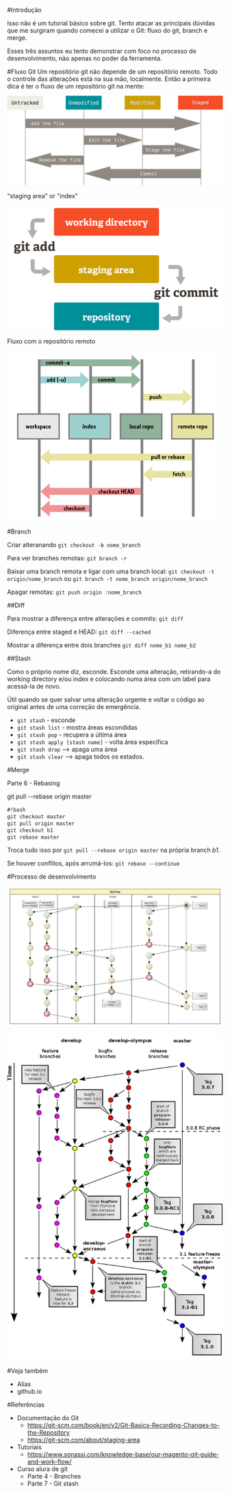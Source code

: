 #Introdução

Isso não é um tutorial básico sobre git. Tento atacar as principais dúvidas que me surgiram quando comecei a utilizar o Git: fluxo do git, branch e merge.

Esses três assuntos eu tento demonstrar com foco no processo de desenvolvimento, não apenas no poder da ferramenta.

#Fluxo Git
Um repositório git não depende de um repositório remoto. Todo o controle das alterações está na sua mão, localmente. Então a primeira dica é ter o fluxo de um repositório git na mente: 

![Ciclo de vida dos arquivos](img/git-status-lifecycle.png)

"staging area" or "index"

![Áreas de armazenamento](img/git-working_directory-stage_area-repository.png)

Fluxo com o repositório remoto

![Fluxo com o repositório remoto](img/git-index_structure.png)

#Branch

Criar alteranando `git checkout -b nome_branch`

Para ver branches remotas: `git branch -r`

Baixar uma branch remota e ligar com uma branch local: `git checkout -t origin/nome_branch` ou `git branch -t nome_branch origin/nome_branch`

Apagar remotas: `git push origin :nome_branch`


##Diff

Para mostrar a diferença entre alterações e commits: `git diff`

Diferença entre staged e HEAD: `git diff --cached`

Mostrar a diferença entre dois branches `git diff nome_b1 nome_b2`

##Stash

Como o próprio nome diz, esconde. Esconde uma alteração, retirando-a do working directory e/ou index e colocando numa área com um label para acessá-la de novo.

Útil quando se quer salvar uma alteração urgente e voltar o código ao original antes de uma correção de emergência.

- `git stash` - esconde
- `git stash list` - mostra áreas escondidas
- `git stash pop` - recupera a última área
- `git stash apply [stash name]` - volta área específica
- `git stash drop` --> apaga uma área
- `git stash clear` --> apaga todos os estados.

#Merge

Parte 6 - Rebasing

git pull --rebase origin master

```
#!bash
git checkout master
git pull origin master
git checkout b1
git rebase master
```

Troca tudo isso por `git pull --rebase origin master` na própria branch _b1_.

Se houver conflitos, após arrumá-los: `git rebase --continue`




#Processo de desenvolvimento

![Git-flow](img/git-flow-overview.jpg)

![Git-workflow](img/git-workflow.png)


#Veja também
- Alias
- github.io

#Referências
- Documentação do Git
    - https://git-scm.com/book/en/v2/Git-Basics-Recording-Changes-to-the-Repository
    - https://git-scm.com/about/staging-area
- Tutoriais
    - https://www.sonassi.com/knowledge-base/our-magento-git-guide-and-work-flow/
- Curso alura de git
    - Parte 4 - Branches
    - Parte 7 - Git stash

